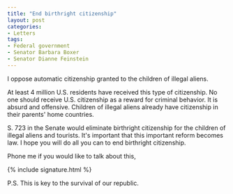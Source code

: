 ```yaml
---
title: "End birthright citizenship"
layout: post
categories:
- Letters
tags:
- Federal government
- Senator Barbara Boxer
- Senator Dianne Feinstein
---
```


I oppose automatic citizenship granted to the children of illegal aliens.

At least 4 million U.S. residents have received this type of citizenship. No one should receive U.S. citizenship as a reward for criminal behavior. It is absurd and offensive. Children of illegal aliens already have citizenship in their parents' home countries.

S. 723 in the Senate would eliminate birthright citizenship for the children of illegal aliens and tourists. It's important that this important reform becomes law. I hope you will do all you can to end birthright citizenship.

Phone me if you would like to talk about this,

{% include signature.html %}

P.S. This is key to the survival of our republic.

